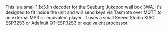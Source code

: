 This is a small 1.1x3.1in decoder for the Seeburg Jukebox wall box 3WA. It's designed to fit inside the unit and will send keys via Tasmota over MQTT to an external MP3 or equivalent player. It uses a small Seeed Studio XIAO ESP32S3 or Adafruit QT-ESP32S3 or equivalent processor.
